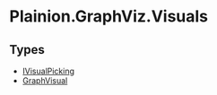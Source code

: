 
# Plainion.GraphViz.Visuals


## Types

* [IVisualPicking](IVisualPicking.md)
* [GraphVisual](GraphVisual.md)
